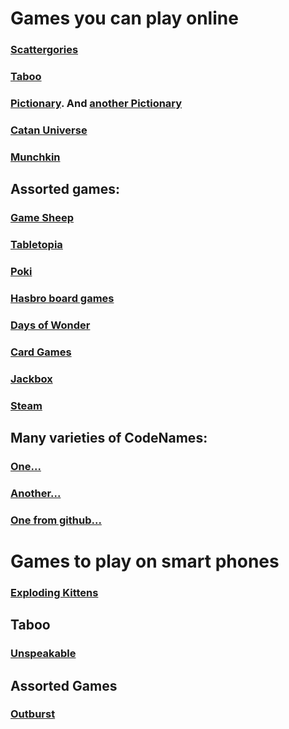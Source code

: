 # Games you can play online

### [Scattergories](https://scattergoriesonline.net)

### [Taboo](https://playtaboo.com/playpage)

### [Pictionary](https://skribbl.io/). And [another Pictionary](https://www.drawize.com/)

### [Catan Universe](https://catanuniverse.com/en/)

### [Munchkin](http://titotu.io/munchkin-io)

## Assorted games: 
### [Game Sheep](https://www.gamesheep.com/)
### [Tabletopia](https://tabletopia.com/)
### [Poki](https://poki.com/en/cards)
### [Hasbro board games](https://www.ubisoft.com/en-us/game/hasbro-family-pack/)
### [Days of Wonder](https://www.daysofwonder.com/online/en/play/)
### [Card Games](http://playingcards.io/)
### [Jackbox](https://www.jackboxgames.com/)
### [Steam](https://store.steampowered.com/)

## Many varieties of CodeNames:
### [One...](https://www.codenamesgreen.com/)
### [Another...](https://www.horsepaste.com/)
### [One from github...](https://ninjabunny.github.io/KodeNames/#)

# Games to play on smart phones

### [Exploding Kittens](https://explodingkittens.com/mobile-app)

## Taboo
### [Unspeakable](http://unspeakable.appdvision.com/unspeakable/Unspeakable_-_Taboo_Game_With_Friends.html)

## Assorted Games
### [Outburst](https://apps.apple.com/us/app/outburst-catch-phrase-game/id608752346)
